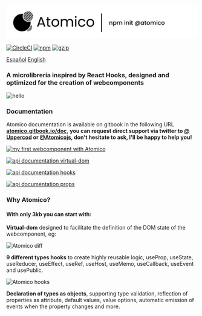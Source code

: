 ![Atomico](./docs/brand/logo-header.svg)

[![CircleCI](https://circleci.com/gh/atomicojs/atomico.svg?style=svg)](https://circleci.com/gh/atomicojs/atomico)
[![npm](https://badgen.net/npm/v/atomico)](http://npmjs.com/atomico)
[![gzip](https://badgen.net/bundlephobia/minzip/atomico)](https://bundlephobia.com/result?p=atomico)

[Español](./docs/README-es.md) [English](./README.md)

### A microlibrería inspired by React Hooks, designed and optimized for the creation of webcomponents

![hello](https://res.cloudinary.com/dz0i8dmpt/image/upload/v1580099299/github/atomico/hello.png)

### Documentation

Atomico documentation is available on gitbook in the following URL **[atomico.gitbook.io/doc](https://atomico.gitbook.io/doc)**, **you can request direct support via twitter to [@ Uppercod](https://twitter.com/uppercod) or [@Atomicojs](https://twitter.com/atomicojs), don't hesitate to ask, I'll be happy to help you!**

[![my first webcomponent with Atomico](https://res.cloudinary.com/dz0i8dmpt/image/upload/v1580061091/github/atomico/1.png)](https://atomico.gitbook.io/doc/get-started/quick-start)

[![api documentation virtual-dom](https://res.cloudinary.com/dz0i8dmpt/image/upload/v1580061091/github/atomico/2.png)](https://atomico.gitbook.io/doc/guides/virtual-dom)

[![api documentation hooks](https://res.cloudinary.com/dz0i8dmpt/image/upload/v1580061091/github/atomico/3.png)](https://atomico.gitbook.io/doc/guides/hooks)

[![api documentation props](https://res.cloudinary.com/dz0i8dmpt/image/upload/v1580061091/github/atomico/4.png)](https://atomico.gitbook.io/doc/guides/props)

### Why Atomico?

#### With only 3kb you can start with:

**Virtual-dom** designed to facilitate the definition of the DOM state of the webcomponent, eg:

![Atomico diff](https://res.cloudinary.com/dz0i8dmpt/image/upload/v1580060796/github/atomico/diff-code.png)

**9 different types hooks** to create highly reusable logic, useProp, useState, useReducer, useEffect, useRef, useHost, useMemo, useCallback,
useEvent and usePublic.

![Atomico hooks](https://res.cloudinary.com/dz0i8dmpt/image/upload/v1580099064/github/atomico/hook-use-state.png)

**Declaration of types as objects**, supporting type validation, reflection of properties as attribute, default values, value options, automatic emission of events when the property changes and more.
